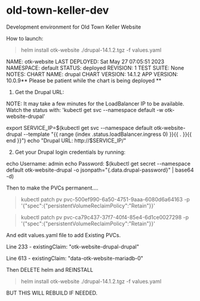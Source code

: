 # old-town-keller-dev
Development environment for Old Town Keller Website

How to launch:

> helm install otk-website ./drupal-14.1.2.tgz -f values.yaml


NAME: otk-website
LAST DEPLOYED: Sat May 27 07:05:51 2023
NAMESPACE: default
STATUS: deployed
REVISION: 1
TEST SUITE: None
NOTES:
CHART NAME: drupal
CHART VERSION: 14.1.2
APP VERSION: 10.0.9** Please be patient while the chart is being deployed **

1. Get the Drupal URL:

  NOTE: It may take a few minutes for the LoadBalancer IP to be available.
        Watch the status with: 'kubectl get svc --namespace default -w otk-website-drupal'

  export SERVICE_IP=$(kubectl get svc --namespace default otk-website-drupal --template "{{ range (index .status.loadBalancer.ingress 0) }}{{ . }}{{ end }}")
  echo "Drupal URL: http://$SERVICE_IP/"

2. Get your Drupal login credentials by running:

  echo Username: admin
  echo Password: $(kubectl get secret --namespace default otk-website-drupal -o jsonpath="{.data.drupal-password}" | base64 -d)



Then to make the PVCs permanent....

> kubectl patch pv pvc-500ef990-6a50-4751-9aaa-6080d6a64163 -p '{"spec":{"persistentVolumeReclaimPolicy":"Retain"}}'

> kubectl patch pv pvc-ca79c437-37f7-40f4-85e4-6d1ce0027298 -p '{"spec":{"persistentVolumeReclaimPolicy":"Retain"}}'

And edit values.yaml file to add Existing PVCs.

Line 233 - existingClaim: "otk-website-drupal-drupal"

Line 613 - existingClaim: "data-otk-website-mariadb-0"

Then DELETE helm and REINSTALL

> helm install otk-website ./drupal-14.1.2.tgz -f values.yaml

BUT THIS WILL REBUILD IF NEEDED.